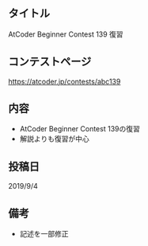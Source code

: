 ## タイトル

AtCoder Beginner Contest 139 復習

## コンテストページ

https://atcoder.jp/contests/abc139

## 内容

- AtCoder Beginner Contest 139の復習
- 解説よりも復習が中心

## 投稿日

2019/9/4

## 備考

- 記述を一部修正
